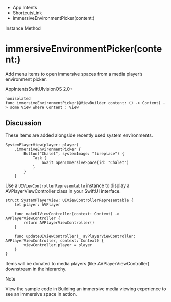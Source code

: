 

- App Intents
- ShortcutsLink
-  immersiveEnvironmentPicker(content:) 

Instance Method

# immersiveEnvironmentPicker(content:)

Add menu items to open immersive spaces from a media player’s environment picker.

AppIntentsSwiftUIvisionOS 2.0+

``` source
nonisolated
func immersiveEnvironmentPicker(@ViewBuilder content: () -> Content) -> some View where Content : View
```

## Discussion

These items are added alongside recently used system environments.

```
SystemPlayerView(player: player)
    .immersiveEnvironmentPicker {
        Button("Chalet", systemImage: "fireplace") {
            Task {
                await openImmersiveSpace(id: "Chalet")
            }
        }
    }
```

Use a `UIViewControllerRepresentable` instance to display a AVPlayerViewController class in your SwiftUI interface.

```
struct SystemPlayerView: UIViewControllerRepresentable {
    let player: AVPlayer

    func makeUIViewController(context: Context) -> AVPlayerViewController {
        return AVPlayerViewController()
    }

    func updateUIViewController(_ avPlayerViewController: AVPlayerViewController, context: Context) {
        viewController.player = player
    }
}
```

Items will be donated to media players (like AVPlayerViewController) downstream in the hierarchy.

Note

View the sample code in Building an immersive media viewing experience to see an immersive space in action.

